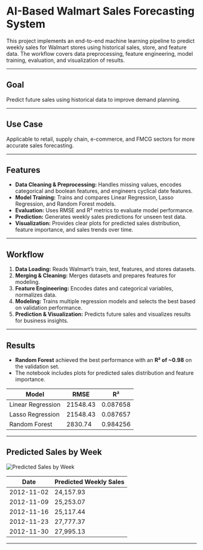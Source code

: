 # AI-Based Walmart Sales Forecasting System

This project implements an end-to-end machine learning pipeline to predict weekly sales for Walmart stores using historical sales, store, and feature data. The workflow covers data preprocessing, feature engineering, model training, evaluation, and visualization of results.

---


## Goal

Predict future sales using historical data to improve demand planning.

---

## Use Case

Applicable to retail, supply chain, e-commerce, and FMCG sectors for more accurate sales forecasting.

---

## Features

- **Data Cleaning & Preprocessing:** Handles missing values, encodes categorical and boolean features, and engineers cyclical date features.
- **Model Training:** Trains and compares Linear Regression, Lasso Regression, and Random Forest models.
- **Evaluation:** Uses RMSE and R² metrics to evaluate model performance.
- **Prediction:** Generates weekly sales predictions for unseen test data.
- **Visualization:** Provides clear plots for predicted sales distribution, feature importance, and sales trends over time.

---

## Workflow

1. **Data Loading:** Reads Walmart’s train, test, features, and stores datasets.
2. **Merging & Cleaning:** Merges datasets and prepares features for modeling.
3. **Feature Engineering:** Encodes dates and categorical variables, normalizes data.
4. **Modeling:** Trains multiple regression models and selects the best based on validation performance.
5. **Prediction & Visualization:** Predicts future sales and visualizes results for business insights.

---

## Results

- **Random Forest** achieved the best performance with an **R² of ~0.98** on the validation set.
- The notebook includes plots for predicted sales distribution and feature importance.

| Model              |   RMSE    |    R²      |
|--------------------|-----------|------------|
| Linear Regression  | 21548.43  | 0.087658   |
| Lasso Regression   | 21548.43  | 0.087657   |
| Random Forest      |  2830.74  | 0.984256   |

---

## Predicted Sales by Week

![Predicted Sales by Week](https://github.com/user-attachments/assets/882c4df5-7841-480b-a86a-06e8f54effb1)

| Date       | Predicted Weekly Sales |
|------------|-----------------------|
| 2012-11-02 | 24,157.93             |
| 2012-11-09 | 25,253.07             |
| 2012-11-16 | 25,117.44             |
| 2012-11-23 | 27,777.37             |
| 2012-11-30 | 27,995.13             |

---

